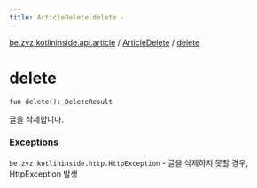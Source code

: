 ```yaml
---
title: ArticleDelete.delete - 
---
```


[be.zvz.kotlininside.api.article](../index.html) / [ArticleDelete](index.html) / [delete](./delete.html)

# delete

`fun delete(): DeleteResult`

글을 삭제합니다.

### Exceptions

`be.zvz.kotlininside.http.HttpException` - 글을 삭제하지 못할 경우, HttpException 발생